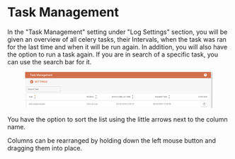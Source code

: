 # Task Management

In the "Task Management" setting under "Log Settings" section, you will be given an overview of all celery tasks, their Intervals,  when the task was ran for the last time and when it will be run again. In addition, you will also have the option to run a task again. If you are in search of a specific task, you can use the search bar for it.&#x20;



<figure><img src="../../../.gitbook/assets/image (3) (1) (1) (1) (1) (1) (1) (1).png" alt=""><figcaption></figcaption></figure>

You have the option to sort the list using the little arrows next to the column name.&#x20;

Columns can be rearranged by holding down the left mouse button and dragging them into place.&#x20;

